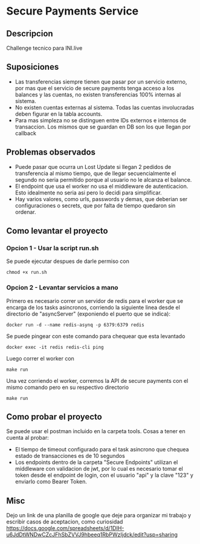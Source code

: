 # Secure Payments Service

## Descripcion

Challenge tecnico para INI.live

## Suposiciones

- Las transferencias siempre tienen que pasar por un servicio externo, por mas que el servicio de secure payments tenga acceso a los balances y las cuentas, no existen transferencias 100% internas al sistema.
- No existen cuentas externas al sistema. Todas las cuentas involucradas deben figurar en la tabla accounts.
- Para mas simpleza no se distinguen entre IDs externos e internos de transaccion. Los mismos que se guardan en DB son los que llegan por callback

## Problemas observados

- Puede pasar que ocurra un Lost Update si llegan 2 pedidos de transferencia al mismo tiempo, que de llegar secuencialmente el segundo no seria permitido porque al usuario no le alcanza el balance.
- El endpoint que usa el worker no usa el middleware de autenticacion. Esto idealmente no seria asi pero lo decidi para simplificar.
- Hay varios valores, como urls, passwords y demas, que deberian ser configuraciones o secrets, que por falta de tiempo quedaron sin ordenar.

## Como levantar el proyecto

### Opcion 1 - Usar la script run.sh

Se puede ejecutar despues de darle permiso con

```
chmod +x run.sh
```

### Opcion 2 - Levantar servicios a mano

Primero es necesario correr un servidor de redis para el worker que se encarga de los tasks asincronos, corriendo la siguiente linea desde el directorio de "asyncServer" (exponiendo el puerto que se indica):

```
docker run -d --name redis-asynq -p 6379:6379 redis
```

Se puede pingear con este comando para chequear que esta levantado

```
docker exec -it redis redis-cli ping
```

Luego correr el worker con

```
make run
```

Una vez corriendo el worker, corremos la API de secure payments con el mismo comando pero en su respectivo directorio

```
make run
```

## Como probar el proyecto

Se puede usar el postman incluido en la carpeta tools. Cosas a tener en cuenta al probar:

- El tiempo de timeout configurado para el task asincrono que chequea estado de transacciones es de 10 segundos
- Los endpoints dentro de la carpeta "Secure Endpoints" utilizan el middleware con validacion de jwt, por lo cual es necesario tomar el token desde el endpoint de login, con el usuario "api" y la clave "123" y enviarlo como Bearer Token.

## Misc

Dejo un link de una planilla de google que deje para organizar mi trabajo y escribir casos de aceptacion, como curiosidad
https://docs.google.com/spreadsheets/d/1DIH-u6JdDtWNDwCZcJFhSbZVVJ9hbeeq1RbPWzIjdck/edit?usp=sharing

